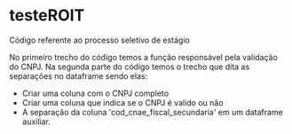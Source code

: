 # testeROIT
Código referente ao processo seletivo de estágio

No primeiro trecho do código temos a função responsável pela validação do CNPJ.
Na segunda parte do código temos o trecho que dita as separações no dataframe sendo elas:
  - Criar uma coluna com o CNPJ completo
  - Criar uma coluna que indica se o CNPJ é valido ou não
  - A separação da coluna 'cod_cnae_fiscal_secundaria' em um dataframe auxiliar.
